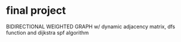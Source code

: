 # final project
BIDIRECTIONAL WEIGHTED GRAPH w/ dynamic adjacency matrix, dfs function and dijkstra spf algorithm

